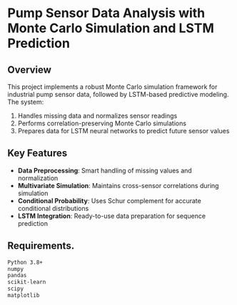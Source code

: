 # Pump Sensor Data Analysis with Monte Carlo Simulation and LSTM Prediction

## Overview
This project implements a robust Monte Carlo simulation framework for industrial pump sensor data, followed by LSTM-based predictive modeling. The system:
1. Handles missing data and normalizes sensor readings
2. Performs correlation-preserving Monte Carlo simulations
3. Prepares data for LSTM neural networks to predict future sensor values

## Key Features
- **Data Preprocessing**: Smart handling of missing values and normalization
- **Multivariate Simulation**: Maintains cross-sensor correlations during simulation
- **Conditional Probability**: Uses Schur complement for accurate conditional distributions
- **LSTM Integration**: Ready-to-use data preparation for sequence prediction

## Requirements.
```bash
Python 3.8+
numpy
pandas
scikit-learn
scipy
matplotlib
